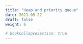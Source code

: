 ```yaml
---
title: "Heap and priority queue"
date: 2021-05-22
draft: false
weight: 6

# bookCollapseSection: true
---
```

